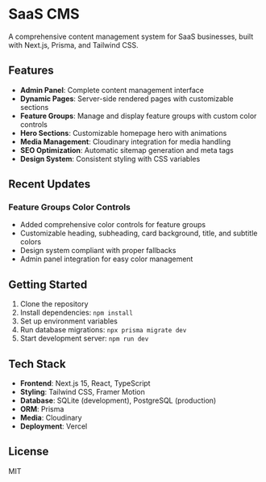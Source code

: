 # SaaS CMS

A comprehensive content management system for SaaS businesses, built with Next.js, Prisma, and Tailwind CSS.

## Features

- **Admin Panel**: Complete content management interface
- **Dynamic Pages**: Server-side rendered pages with customizable sections
- **Feature Groups**: Manage and display feature groups with custom color controls
- **Hero Sections**: Customizable homepage hero with animations
- **Media Management**: Cloudinary integration for media handling
- **SEO Optimization**: Automatic sitemap generation and meta tags
- **Design System**: Consistent styling with CSS variables

## Recent Updates

### Feature Groups Color Controls
- Added comprehensive color controls for feature groups
- Customizable heading, subheading, card background, title, and subtitle colors
- Design system compliant with proper fallbacks
- Admin panel integration for easy color management

## Getting Started

1. Clone the repository
2. Install dependencies: `npm install`
3. Set up environment variables
4. Run database migrations: `npx prisma migrate dev`
5. Start development server: `npm run dev`

## Tech Stack

- **Frontend**: Next.js 15, React, TypeScript
- **Styling**: Tailwind CSS, Framer Motion
- **Database**: SQLite (development), PostgreSQL (production)
- **ORM**: Prisma
- **Media**: Cloudinary
- **Deployment**: Vercel

## License

MIT
